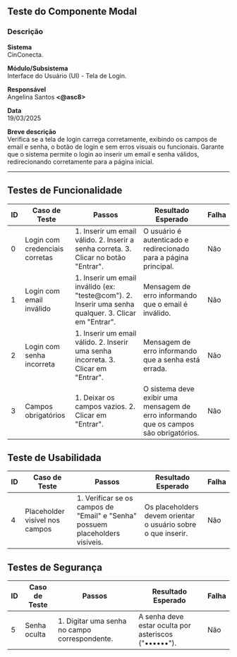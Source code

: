 ## Teste do Componente Modal

### Descrição

**Sistema**  
CinConecta.

**Módulo/Subsistema**  
Interface do Usuário (UI) - Tela de Login.

**Responsável**  
Angelina Santos **<@asc8>**

**Data**  
19/03/2025

**Breve descrição**  
Verifica se a tela de login carrega corretamente, exibindo os campos de email e senha, o botão de login e sem erros visuais ou funcionais. Garante que o sistema permite o login ao inserir um email e senha válidos, redirecionando corretamente para a página inicial.

---

## Testes de Funcionalidade

| ID | Caso de Teste | Passos | Resultado Esperado | Falha |
|-------|------|--------------------|-------|-------|
| 0 | Login com credenciais corretas | 1. Inserir um email válido. 2. Inserir a senha correta. 3. Clicar no botão "Entrar". | O usuário é autenticado e redirecionado para a página principal. | Não |
| 1 | Login com email inválido | 1. Inserir um email inválido (ex: "teste@com"). 2. Inserir uma senha qualquer. 3. Clicar em "Entrar". | Mensagem de erro informando que o email é inválido. | Não |
| 2 | Login com senha incorreta | 1. Inserir um email válido. 2. Inserir uma senha incorreta. 3. Clicar em "Entrar". | Mensagem de erro informando que a senha está errada. | Não |
| 3 | Campos obrigatórios | 1. Deixar os campos vazios. 2. Clicar em "Entrar". | O sistema deve exibir uma mensagem de erro informando que os campos são obrigatórios. | Não |


## Teste de Usabilidada

| ID | Caso de Teste | Passos | Resultado Esperado | Falha |
|-------|------|--------------------|-------|-------|
| 4 | Placeholder visível nos campos | 1. Verificar se os campos de "Email" e "Senha" possuem placeholders visíveis. | Os placeholders devem orientar o usuário sobre o que inserir. | Não |


## Testes de Segurança

| ID | Caso de Teste | Passos | Resultado Esperado | Falha |
|-------|------|--------------------|-------|-------|
| 5 | Senha oculta | 1. Digitar uma senha no campo correspondente. | A senha deve estar oculta por asteriscos ("••••••"). | Não |
